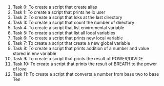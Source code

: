 1. Task 0: To create a script that create alias
2. Task 1: To create a script that prints hello user
3. Task 2: To create a script that loks at the last directory
4. Task 3: To  create a script that count the number of directory
5. Task 4: To create a script that list enviromental variable
6. Task 5: To create a script that list all local variables
7. Task 6: To create a script that prints new local variable
8. Task 7: To create a script that create a new global variable
9. Task 8: To create a script that prints addition of a number and value stored in env variable
10. Task 9: To create a script that prints the result of POWER/DIVIDE
11. Task 10: To create a script that prints the result of BREATH to the power of love
12. Task 11: To create a script that converts a number from base two to base Ten
